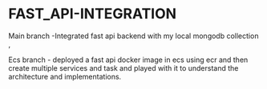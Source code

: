 # FAST_API-INTEGRATION
Main branch -Integrated fast api backend with my local mongodb collection ,

Ecs branch - deployed a fast api docker image in ecs using ecr and then create multiple services and task and played with it to understand the architecture and implementations.
